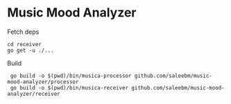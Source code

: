 # Music Mood Analyzer

Fetch deps
```shell
cd receiver
go get -u ./...
```
Build
```shell
 go build -o $(pwd)/bin/musica-processor github.com/saleebm/music-mood-analyzer/processor
 go build -o $(pwd)/bin/musica-receiver github.com/saleebm/music-mood-analyzer/receiver
```

